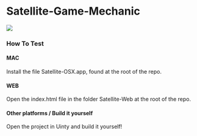 # Satellite-Game-Mechanic
 
 ![](satellite-mechanic.gif)
 
 ### How To Test
 
 #### MAC
 Install the file Satellite-OSX.app, found at the root of the repo.
 
 #### WEB
 Open the index.html file in the folder Satellite-Web at the root of the repo.
 
 #### Other platforms / Build it yourself
 Open the project in Uinty and build it yourself!
